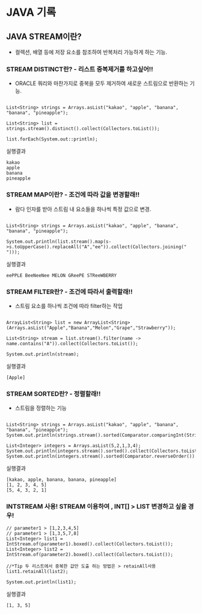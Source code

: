 # JAVA 기록

## JAVA STREAM이란?

- 컬렉션, 배열 등에 저장 요소를 참조하여 반복처리 가능하게 하는 기능.

### STREAM DISTINCT란? - 리스트 중복제거를 하고싶어!!

- ORACLE 쿼리와 마찬가지로 중복을 모두 제거하여 새로운 스트림으로 반환하는 기능.

```

List<String> strings = Arrays.asList("kakao", "apple", "banana", "banana", "pineapple");

List<String> list = strings.stream().distinct().collect(Collectors.toList());

list.forEach(System.out::println);

```

실행결과
```
kakao
apple
banana
pineapple
```

### STREAM MAP이란? - 조건에 따라 값을 변경할래!!

- 람다 인자를 받아 스트림 내 요소들을 하나씩 특정 값으로 변경.

```

List<String> strings = Arrays.asList("kakao", "apple", "banana", "banana", "pineapple");

System.out.println(list.stream().map(s->s.toUpperCase().replaceAll("A","ee")).collect(Collectors.joining(" ")));

```

실행결과
```
eePPLE BeeNeeNee MELON GReePE STReeWBERRY
```

### STREAM FILTER란? - 조건에 따라서 출력할래!!

- 스트림 요소를 하나씩 조건에 따라 filter하는 작업

```

ArrayList<String> list = new ArrayList<String>(Arrays.asList("Apple","Banana","Melon","Grape","Strawberry"));

List<String> stream = list.stream().filter(name -> name.contains("A")).collect(Collectors.toList());

System.out.println(stream);

```

실행결과
```
[Apple]
```

### STREAM SORTED란? - 정렬할래!!

- 스트림을 정렬하는 기능

```

List<String> strings = Arrays.asList("kakao", "apple", "banana", "banana", "pineapple");
System.out.println(strings.stream().sorted(Comparator.comparingInt(String::length)).collect(Collectors.toList()));

List<Integer> integers = Arrays.asList(5,2,1,3,4);
System.out.println(integers.stream().sorted().collect(Collectors.toList()));
System.out.println(integers.stream().sorted(Comparator.reverseOrder()).collect(Collectors.toList()));

```


실행결과
```
[kakao, apple, banana, banana, pineapple]
[1, 2, 3, 4, 5]
[5, 4, 3, 2, 1]
```

### INTSTREAM 사용! STREAM 이용하여 , INT[] > LIST 변경하고 싶을 경우!

```
// parameter1 > [1,2,3,4,5]
// parameter1 > [1,3,5,7,8]
List<Integer> list1 = IntStream.of(parameter1).boxed().collect(Collectors.toList());
List<Integer> list2 = IntStream.of(parameter2).boxed().collect(Collectors.toList());

//*Tip 두 리스트에서 중복한 값만 도출 하는 방법은 > retainAll사용
list1.retainAll(list2);
        
System.out.println(list1);

```

실행결과
```
[1, 3, 5]
```

